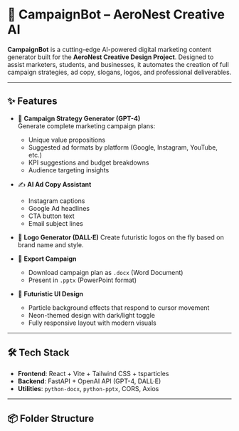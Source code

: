 # 🚀 CampaignBot – AeroNest Creative AI

**CampaignBot** is a cutting-edge AI-powered digital marketing content generator built for the **AeroNest Creative Design Project**. Designed to assist marketers, students, and businesses, it automates the creation of full campaign strategies, ad copy, slogans, logos, and professional deliverables.

---

## ✨ Features

- 🧠 **Campaign Strategy Generator (GPT-4)**  
  Generate complete marketing campaign plans:
  - Unique value propositions
  - Suggested ad formats by platform (Google, Instagram, YouTube, etc.)
  - KPI suggestions and budget breakdowns
  - Audience targeting insights

- ✍️ **AI Ad Copy Assistant**
  - Instagram captions
  - Google Ad headlines
  - CTA button text
  - Email subject lines

- 🎨 **Logo Generator (DALL·E)**
  Create futuristic logos on the fly based on brand name and style.

- 📄 **Export Campaign**
  - Download campaign plan as `.docx` (Word Document)
  - Present in `.pptx` (PowerPoint format)

- 🌌 **Futuristic UI Design**
  - Particle background effects that respond to cursor movement
  - Neon-themed design with dark/light toggle
  - Fully responsive layout with modern visuals

---

## 🛠️ Tech Stack

- **Frontend**: React + Vite + Tailwind CSS + tsparticles
- **Backend**: FastAPI + OpenAI API (GPT-4, DALL·E)
- **Utilities**: `python-docx`, `python-pptx`, CORS, Axios

---

## 📦 Folder Structure
